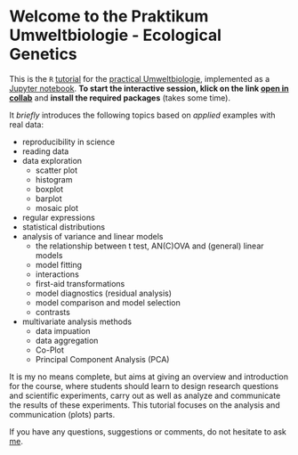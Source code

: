# Welcome to the Praktikum Umweltbiologie - Ecological Genetics

This is the `R` [tutorial](https://github.com/scrameri/Umweltbiologie/blob/master/Tutorials.ipynb) for the [practical Umweltbiologie](http://www.vvz.ethz.ch/Vorlesungsverzeichnis/lerneinheit.view?lerneinheitId=149905&semkez=2021S&ansicht=KATALOGDATEN&lang=de), implemented as a [Jupyter notebook](https://jupyter.org/). **To start the interactive session, klick on the link [open in collab](https://colab.research.google.com/github/scrameri/Umweltbiologie/blob/master/Tutorials.ipynb)** and **install the required packages** (takes some time).

It *briefly* introduces the following topics based on *applied* examples with real data:
* reproducibility in science
* reading data
* data exploration
  * scatter plot
  * histogram
  * boxplot
  * barplot
  * mosaic plot
* regular expressions
* statistical distributions
* analysis of variance and linear models
  * the relationship between t test, AN(C)OVA and (general) linear models
  * model fitting
  * interactions
  * first-aid transformations
  * model diagnostics (residual analysis)
  * model comparison and model selection
  * contrasts
* multivariate analysis methods
  * data impuation
  * data aggregation
  * Co-Plot
  * Principal Component Analysis (PCA)

It is my no means complete, but aims at giving an overview and introduction for the course, where students should learn to design research questions and scientific experiments, carry out as well as analyze and communicate the results of these experiments. This tutorial focuses on the analysis and communication (plots) parts.

If you have any questions, suggestions or comments, do not hesitate to ask [me](mailto:simon.crameri@env.ethz.ch).
